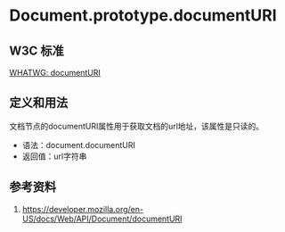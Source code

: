 # Document.prototype.documentURI

## W3C 标准
[WHATWG: documentURI](https://dom.spec.whatwg.org/#dom-document-documenturi)

## 定义和用法
文档节点的documentURI属性用于获取文档的url地址，该属性是只读的。

- 语法：document.documentURI
- 返回值：url字符串

## 参考资料
1. https://developer.mozilla.org/en-US/docs/Web/API/Document/documentURI